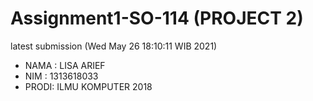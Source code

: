 # Assignment1-SO-114 (PROJECT 2)

latest submission (Wed May 26 18:10:11 WIB 2021)

- NAMA : LISA ARIEF 
- NIM : 1313618033
- PRODI: ILMU KOMPUTER 2018
